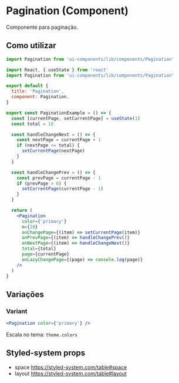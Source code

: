 # Pagination (Component)

Componente para paginação.

## Como utilizar

```js
import Pagination from 'ui-components/lib/components/Pagination'
```

```jsx
import React, { useState } from 'react'
import Pagination from 'ui-components/lib/components/Pagination'

export default {
  title: 'Pagination',
  component: Pagination,
}

export const PaginationExample = () => {
  const [currentPage, setCurrentPage] = useState(1)
  const total = 18

  const handleChangeNext = () => {
    const nextPage = currentPage + 1
    if (nextPage <= total) {
      setCurrentPage(nextPage)
    }
  }

  const handleChangePrev = () => {
    const prevPage = currentPage - 1
    if (prevPage > 0) {
      setCurrentPage(currentPage - 1)
    }
  }

  return (
    <Pagination
      color={'primary'}
      m={20}
      onChangePage={(item) => setCurrentPage(item)}
      onPrevPage={(item) => handleChangePrev()}
      onNextPage={(item) => handleChangeNext()}
      total={total}
      page={currentPage}
      onLazyChangePage={(page) => console.log(page)}
    />
  )
}
```

## Variações

### Variant

```jsx
<Pagination color={'primary'} />
```

Escala no tema: `theme.colors`

## Styled-system props

- space https://styled-system.com/table#space
- layout https://styled-system.com/table#layout

